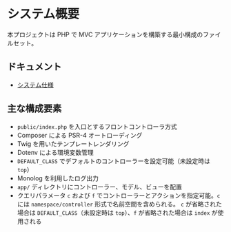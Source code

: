# システム概要

本プロジェクトは PHP で MVC アプリケーションを構築する最小構成のファイルセット。

## ドキュメント

- [システム仕様](system_spec.md)

## 主な構成要素

- `public/index.php` を入口とするフロントコントローラ方式
- Composer による PSR-4 オートローディング
- Twig を用いたテンプレートレンダリング
- Dotenv による環境変数管理
- `DEFAULT_CLASS` でデフォルトのコントローラーを設定可能（未設定時は `top`）
- Monolog を利用したログ出力
- `app/` ディレクトリにコントローラー、モデル、ビューを配置
- クエリパラメータ `c` および `f` でコントローラーとアクションを指定可能。`c` には `namespace/controller` 形式で名前空間を含められる。
  `c` が省略された場合は `DEFAULT_CLASS`（未設定時は `top`）、`f` が省略された場合は `index` が使用される
